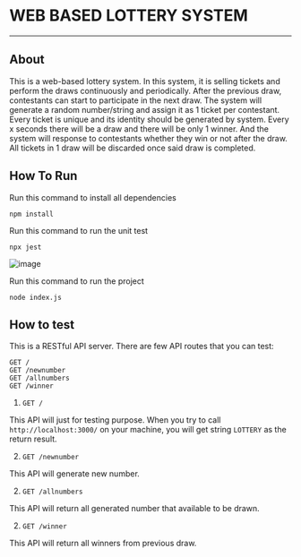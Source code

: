 # WEB BASED LOTTERY SYSTEM


-----

## About

This is a web-based lottery system. In this system, it is selling tickets and perform the draws continuously and periodically. After the previous draw, contestants can start to participate in the next draw. The system will generate a random number/string and assign it as 1 ticket per contestant. Every ticket is unique and its identity should be generated by system.
Every x seconds there will be a draw and there will be only 1 winner. And the system will response to contestants whether they win or not after the draw. All tickets in 1 draw will be discarded once said draw is completed.



## How To Run

Run this command to install all dependencies

```
npm install
```


Run this command to run the unit test

```
npx jest
```

![image](https://user-images.githubusercontent.com/35441828/184308076-b443dca6-323a-454b-b885-9cb15878e334.png)


Run this command to run the project

```
node index.js
```


## How to test

This is a RESTful API server. There are few API routes that you can test:


```
GET / 
GET /newnumber
GET /allnumbers
GET /winner
```


1.  `GET /`

This API will just for testing purpose. When you try to call `http://localhost:3000/` on your machine, you will get string `LOTTERY` as the return result.

2.  `GET /newnumber`

This API will generate new number.


2.  `GET /allnumbers`

This API will return all generated number that available to be drawn.


2.  `GET /winner`


This API will return all winners from previous draw.

